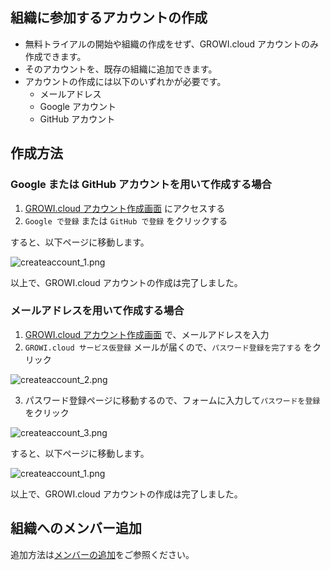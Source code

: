 ## 組織に参加するアカウントの作成

- 無料トライアルの開始や組織の作成をせず、GROWI.cloud アカウントのみ作成できます。
- そのアカウントを、既存の組織に追加できます。
- アカウントの作成には以下のいずれかが必要です。
  - メールアドレス
  - Google アカウント
  - GitHub アカウント

## 作成方法

### Google または GitHub アカウントを用いて作成する場合

1. [GROWI.cloud アカウント作成画面](https://growi.cloud/create-account-only) にアクセスする
1. `Google で登録` または `GitHub で登録` をクリックする

すると、以下ページに移動します。

<img :src="$withBase('/assets/images/ja/createaccount_1.png')" alt="createaccount_1.png">

以上で、GROWI.cloud アカウントの作成は完了しました。


### メールアドレスを用いて作成する場合

1. [GROWI.cloud アカウント作成画面](https://growi.cloud/create-account-only) で、メールアドレスを入力
2. `GROWI.cloud サービス仮登録` メールが届くので、`パスワード登録を完了する` をクリック

<img :src="$withBase('/assets/images/ja/createaccount_2.png')" alt="createaccount_2.png">

3. パスワード登録ページに移動するので、フォームに入力して`パスワードを登録` をクリック

<img :src="$withBase('/assets/images/ja/createaccount_3.png')" alt="createaccount_3.png">

すると、以下ページに移動します。

<img :src="$withBase('/assets/images/ja/createaccount_1.png')" alt="createaccount_1.png">

以上で、GROWI.cloud アカウントの作成は完了しました。

## 組織へのメンバー追加

追加方法は[メンバーの追加](https://growi.cloud/help/ja/cloud/organization.html#%E3%83%A1%E3%83%B3%E3%83%8F%E3%82%99%E3%83%BC%E3%81%AE%E8%BF%BD%E5%8A%A0)をご参照ください。
